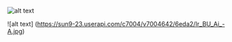 ![alt text](https://pp.userapi.com/c848628/v848628244/1d2b62/jliFI4Tn-HU.jpg)

![alt text] (https://sun9-23.userapi.com/c7004/v7004642/6eda2/lr_BU_Ai_-A.jpg)
